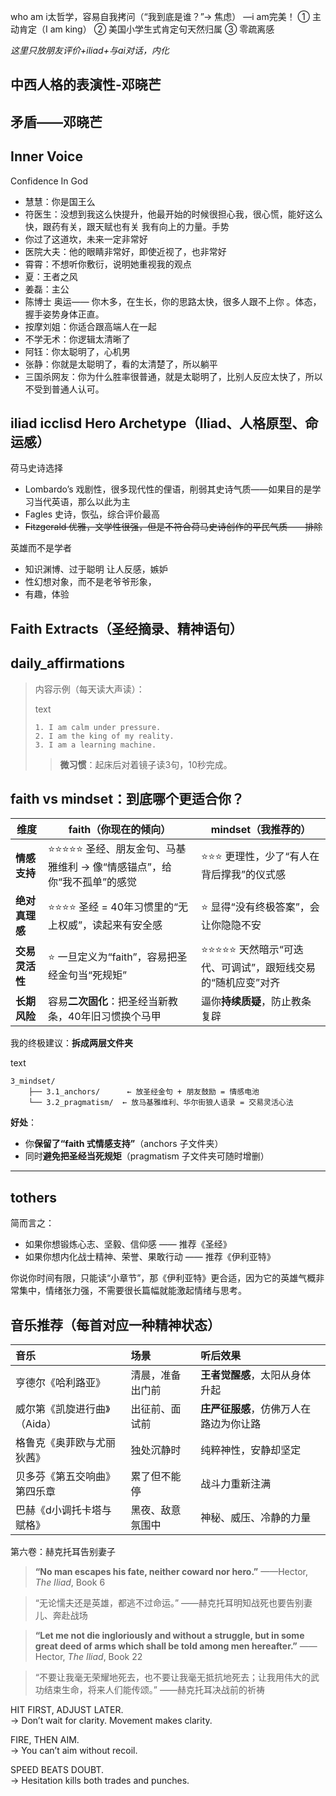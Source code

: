 

who am i太哲学，容易自我拷问（“我到底是谁？”→ 焦虑）
—i am完美！ ① 主动肯定（I am king） ② 美国小学生式肯定句天然归属 ③ 零疏离感

*这里只放朋友评价+iliad+与ai对话，内化*

## 中西人格的表演性-邓晓芒

## 矛盾——邓晓芒

## Inner  Voice

 Confidence In God

- 慧慧：你是国王么
- 符医生：没想到我这么快提升，他最开始的时候很担心我，很心慌，能好这么快，跟药有关，跟天赋也有关 我有向上的力量。手势
- 你过了这道坎，未来一定非常好
- 医院大夫：他的眼睛非常好，即使近视了，也非常好
- 霄霄：不想听你敷衍，说明她重视我的观点
- 夏：王者之风
- 姜磊：主公
- 陈博士 奥运—— 你木多，在生长，你的思路太快，很多人跟不上你 。体态，握手姿势身体正直。
- 按摩刘姐：你适合跟高端人在一起
- 不学无术：你逻辑太清晰了
- 阿钰：你太聪明了，心机男
- 张静：你就是太聪明了，看的太清楚了，所以躺平
- 三国杀网友：你为什么胜率很普通，就是太聪明了，比别人反应太快了，所以不受到普通人认可。



## iliad icclisd Hero Archetype（Iliad、人格原型、命运感）



荷马史诗选择

* Lombardo’s 戏剧性，很多现代性的俚语，削弱其史诗气质——如果目的是学习当代英语，那么以此为主
* Fagles 史诗，恢弘，综合评价最高
* ~~Fitzgerald 优雅，文学性很强，但是不符合荷马史诗创作的平民气质——排除~~





英雄而不是学者

- 知识渊博、过于聪明 让人反感，嫉妒
- 性幻想对象，而不是老爷爷形象，
- 有趣，体验



## Faith Extracts（圣经摘录、精神语句）





##  daily_affirmations

> 内容示例（每天读大声读）：
>
> text
>
> ```
> 1. I am calm under pressure.
> 2. I am the king of my reality.
> 3. I am a learning machine.
> ```
>
> > **微习惯**：起床后对着镜子读3句，10秒完成。





## faith vs mindset：到底哪个更适合你？

| 维度           | faith（你现在的倾向）                                        | mindset（我推荐的）                                        |
| -------------- | ------------------------------------------------------------ | ---------------------------------------------------------- |
| **情感支持**   | ⭐⭐⭐⭐⭐ 圣经、朋友金句、马基雅维利 → 像“情感锚点”，给你“我不孤单”的感觉 | ⭐⭐⭐ 更理性，少了“有人在背后撑我”的仪式感                   |
| **绝对真理感** | ⭐⭐⭐⭐ 圣经 = 40年习惯里的“无上权威”，读起来有安全感           | ⭐ 显得“没有终极答案”，会让你隐隐不安                       |
| **交易灵活性** | ⭐ 一旦定义为“faith”，容易把圣经金句当“死规矩”                | ⭐⭐⭐⭐⭐ 天然暗示“可迭代、可调试”，跟短线交易的“随机应变”对齐 |
| **长期风险**   | 容易**二次固化**：把圣经当新教条，40年旧习惯换个马甲         | 逼你**持续质疑**，防止教条复辟                             |

我的终极建议：**拆成两层文件夹**

text

```
3_mindset/
    ├── 3.1_anchors/      ← 放圣经金句 + 朋友鼓励 = 情感电池
    └── 3.2_pragmatism/  ← 放马基雅维利、华尔街狼人语录 = 交易灵活心法
```



**好处**：

- 你**保留了“faith 式情感支持”**（anchors 子文件夹）
- 同时**避免把圣经当死规矩**（pragmatism 子文件夹可随时增删）

---

## tothers

简而言之：

- 如果你想锻炼心志、坚毅、信仰感 —— 推荐《圣经》
- 如果你想内化战士精神、荣誉、果敢行动 —— 推荐《伊利亚特》

你说你时间有限，只能读“小章节”，那《伊利亚特》更合适，因为它的英雄气概非常集中，情绪张力强，不需要很长篇幅就能激起情绪与思考。







## 音乐推荐（每首对应一种精神状态）

| 音乐                         | 场景             | 听后效果                               |
| :--------------------------- | :--------------- | :------------------------------------- |
| 亨德尔《哈利路亚》           | 清晨，准备出门前 | **王者觉醒感**，太阳从身体升起         |
| 威尔第《凯旋进行曲》（Aida） | 出征前、面试前   | **庄严征服感**，仿佛万人在路边为你让路 |
| 格鲁克《奥菲欧与尤丽狄茜》   | 独处沉静时       | 纯粹神性，安静却坚定                   |
| 贝多芬《第五交响曲》第四乐章 | 累了但不能停     | 战斗力重新注满                         |
| 巴赫《d小调托卡塔与赋格》    | 黑夜、敌意氛围中 | 神秘、威压、冷静的力量                 |

 第六卷：赫克托耳告别妻子

> **“No man escapes his fate, neither coward nor hero.”**
> ——Hector, *The Iliad*, Book 6

> “无论懦夫还是英雄，都逃不过命运。”
> ——赫克托耳明知战死也要告别妻儿、奔赴战场

> **“Let me not die ingloriously and without a struggle, but in some great deed of arms which shall be told among men hereafter.”**
> ——Hector, *The Iliad*, Book 22

> “不要让我毫无荣耀地死去，也不要让我毫无抵抗地死去；让我用伟大的武功结束生命，将来人们能传颂。”
> ——赫克托耳决战前的祈祷
>
> 

HIT FIRST, ADJUST LATER.  
→ Don’t wait for clarity. Movement makes clarity.

FIRE, THEN AIM.  
→ You can’t aim without recoil.

SPEED BEATS DOUBT.  
→ Hesitation kills both trades and punches.

